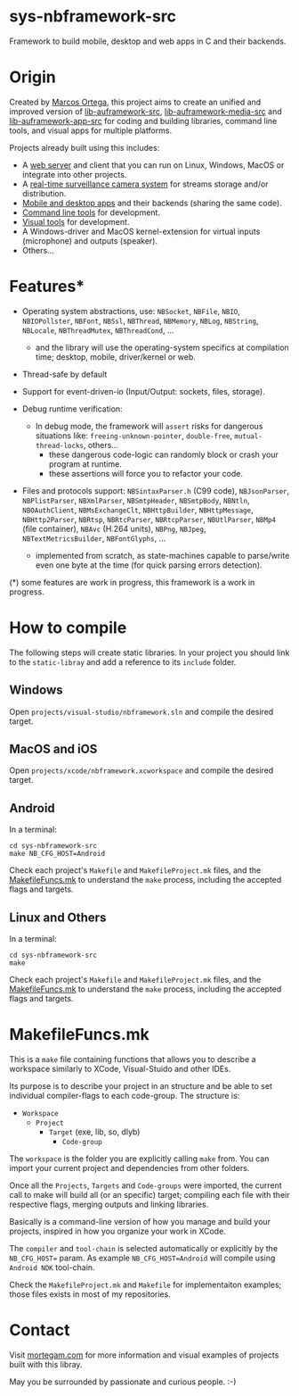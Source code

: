 # sys-nbframework-src

Framework to build mobile, desktop and web apps in C and their backends.

# Origin

Created by [Marcos Ortega](https://mortegam.com/), this project aims to create an unified and improved version of [lib-auframework-src](https://github.com/marcosjom/lib-auframework-src), [lib-auframework-media-src](https://github.com/marcosjom/lib-auframework-media-src) and [lib-auframework-app-src](https://github.com/marcosjom/lib-auframework-app-src) for coding and building libraries, command line tools, and visual apps for multiple platforms.

Projects already built using this includes:

- A [web server](https://github.com/marcosjom/sys-tocatl-webserver-src) and client that you can run on Linux, Windows, MacOS or integrate into other projects.
- A [real-time surveillance camera system](https://github.com/marcosjom/sys-thinstream-src) for streams storage and/or distribution.
- [Mobile and desktop apps](https://mortegam.com/) and their backends (sharing the same code).
- [Command line tools](https://github.com/marcosjom/sys-devtools-src) for development.
- [Visual tools](https://github.com/marcosjom/sys-noteu-src) for development.
- A Windows-driver and MacOS kernel-extension for virtual inputs (microphone) and outputs (speaker).
- Others...

# Features*

- Operating system abstractions, use: `NBSocket`, `NBFile`, `NBIO`, `NBIOPollster`, `NBFont`, `NBSsl`, `NBThread`, `NBMemory`, `NBLog`, `NBString`, `NBLocale`, `NBThreadMutex`, `NBThreadCond`, ...
  - and the library will use the operating-system specifics at compilation time; desktop, mobile, driver/kernel or web.

- Thread-safe by default

- Support for event-driven-io (Input/Output: sockets, files, storage). 

- Debug runtime verification:
  - In debug mode, the framework will `assert` risks for dangerous situations like: `freeing-unknown-pointer`, `double-free`, `mutual-thread-locks`, others...
    - these dangerous code-logic can randomly block or crash your program at runtime.
    - these assertions will force you to refactor your code.

- Files and protocols support: `NBSintaxParser.h` (C99 code), `NBJsonParser`, `NBPlistParser`, `NBXmlParser`, `NBSmtpHeader`, `NBSmtpBody`, `NBNtln`, `NBOAuthClient`, `NBMsExchangeClt`, `NBHttpBuilder`, `NBHttpMessage`, `NBHttp2Parser`, `NBRtsp`, `NBRtcParser`, `NBRtcpParser`, `NBUtlParser`, `NBMp4` (file container), `NBAvc` (H.264 units), `NBPng`, `NBJpeg`, `NBTextMetricsBuilder`, `NBFontGlyphs`, ...
  - implemented from scratch, as state-machines capable to parse/write even one byte at the time (for quick parsing errors detection).

(*) some features are work in progress, this framework is a work in progress.

# How to compile

The following steps will create static libraries. In your project you should link to the `static-libray` and add a reference to its `include` folder.

## Windows

Open `projects/visual-studio/nbframework.sln` and compile the desired target.

## MacOS and iOS

Open `projects/xcode/nbframework.xcworkspace` and compile the desired target.

## Android

In a terminal:

```
cd sys-nbframework-src
make NB_CFG_HOST=Android
```

Check each project's `Makefile` and `MakefileProject.mk` files, and the [MakefileFuncs.mk](https://github.com/marcosjom/sys-nbframework-src/blob/main/MakefileFuncs.mk) to understand the `make` process, including the accepted flags and targets. 

## Linux and Others

In a terminal:

```
cd sys-nbframework-src
make
```

Check each project's `Makefile` and `MakefileProject.mk` files, and the [MakefileFuncs.mk](https://github.com/marcosjom/sys-nbframework-src/blob/main/MakefileFuncs.mk) to understand the `make` process, including the accepted flags and targets.

# MakefileFuncs.mk

This is a `make` file containing functions that allows you to describe a workspace similarly to XCode, Visual-Stuido and other IDEs.

Its purpose is to describe your project in an structure and be able to set individual compiler-flags to each code-group. The structure is:

- `Workspace`
  - `Project`
    - `Target` (exe, lib, so, dlyb)
      - `Code-group`

The `workspace` is the folder you are explicitly calling `make` from. You can import your current project and dependencies from other folders.

Once all the `Projects`, `Targets` and `Code-groups` were imported, the current call to make will build all (or an specific) target; compiling each file with their respective flags, merging outputs and linking libraries.

Basically is a command-line version of how you manage and build your projects, inspired in how you organize your work in XCode.

The `compiler` and `tool-chain` is selected automatically or explicitly by the `NB_CFG_HOST=` param. As example `NB_CFG_HOST=Android` will compile using `Android NDK` tool-chain.

Check the `MakefileProject.mk` and `Makefile` for implementaiton examples; those files exists in most of my repositories.

# Contact

Visit [mortegam.com](https://mortegam.com/) for more information and visual examples of projects built with this libray.

May you be surrounded by passionate and curious people. :-)
